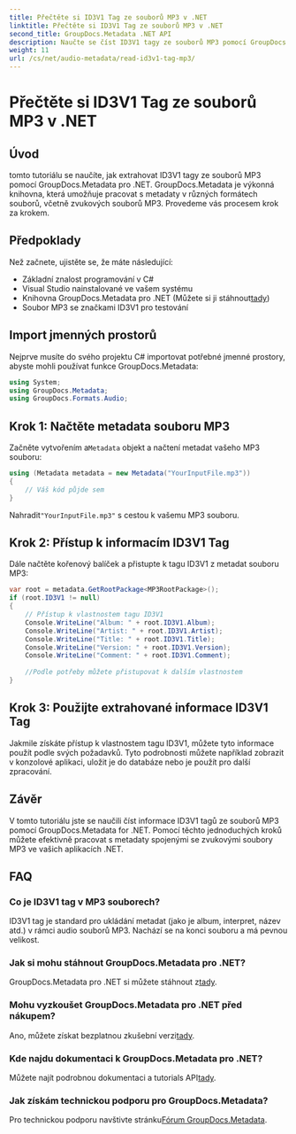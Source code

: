 ```yaml
---
title: Přečtěte si ID3V1 Tag ze souborů MP3 v .NET
linktitle: Přečtěte si ID3V1 Tag ze souborů MP3 v .NET
second_title: GroupDocs.Metadata .NET API
description: Naučte se číst ID3V1 tagy ze souborů MP3 pomocí GroupDocs.Metadata pro .NET. Výukový program krok za krokem s příklady kódu.
weight: 11
url: /cs/net/audio-metadata/read-id3v1-tag-mp3/
---
```


# Přečtěte si ID3V1 Tag ze souborů MP3 v .NET

## Úvod
tomto tutoriálu se naučíte, jak extrahovat ID3V1 tagy ze souborů MP3 pomocí GroupDocs.Metadata pro .NET. GroupDocs.Metadata je výkonná knihovna, která umožňuje pracovat s metadaty v různých formátech souborů, včetně zvukových souborů MP3. Provedeme vás procesem krok za krokem.
## Předpoklady
Než začnete, ujistěte se, že máte následující:
- Základní znalost programování v C#
- Visual Studio nainstalované ve vašem systému
-  Knihovna GroupDocs.Metadata pro .NET (Můžete si ji stáhnout[tady](https://releases.groupdocs.com/metadata/net/))
- Soubor MP3 se značkami ID3V1 pro testování

## Import jmenných prostorů
Nejprve musíte do svého projektu C# importovat potřebné jmenné prostory, abyste mohli používat funkce GroupDocs.Metadata:
```csharp
using System;
using GroupDocs.Metadata;
using GroupDocs.Formats.Audio;
```
## Krok 1: Načtěte metadata souboru MP3
 Začněte vytvořením a`Metadata` objekt a načtení metadat vašeho MP3 souboru:
```csharp
using (Metadata metadata = new Metadata("YourInputFile.mp3"))
{
    // Váš kód půjde sem
}
```
 Nahradit`"YourInputFile.mp3"` s cestou k vašemu MP3 souboru.
## Krok 2: Přístup k informacím ID3V1 Tag
Dále načtěte kořenový balíček a přistupte k tagu ID3V1 z metadat souboru MP3:
```csharp
var root = metadata.GetRootPackage<MP3RootPackage>();
if (root.ID3V1 != null)
{
    // Přístup k vlastnostem tagu ID3V1
    Console.WriteLine("Album: " + root.ID3V1.Album);
    Console.WriteLine("Artist: " + root.ID3V1.Artist);
    Console.WriteLine("Title: " + root.ID3V1.Title);
    Console.WriteLine("Version: " + root.ID3V1.Version);
    Console.WriteLine("Comment: " + root.ID3V1.Comment);
    
    //Podle potřeby můžete přistupovat k dalším vlastnostem
}
```
## Krok 3: Použijte extrahované informace ID3V1 Tag
Jakmile získáte přístup k vlastnostem tagu ID3V1, můžete tyto informace použít podle svých požadavků. Tyto podrobnosti můžete například zobrazit v konzolové aplikaci, uložit je do databáze nebo je použít pro další zpracování.

## Závěr
V tomto tutoriálu jste se naučili číst informace ID3V1 tagů ze souborů MP3 pomocí GroupDocs.Metadata for .NET. Pomocí těchto jednoduchých kroků můžete efektivně pracovat s metadaty spojenými se zvukovými soubory MP3 ve vašich aplikacích .NET.

## FAQ
### Co je ID3V1 tag v MP3 souborech?
ID3V1 tag je standard pro ukládání metadat (jako je album, interpret, název atd.) v rámci audio souborů MP3. Nachází se na konci souboru a má pevnou velikost.
### Jak si mohu stáhnout GroupDocs.Metadata pro .NET?
 GroupDocs.Metadata pro .NET si můžete stáhnout z[tady](https://releases.groupdocs.com/metadata/net/).
### Mohu vyzkoušet GroupDocs.Metadata pro .NET před nákupem?
 Ano, můžete získat bezplatnou zkušební verzi[tady](https://releases.groupdocs.com/).
### Kde najdu dokumentaci k GroupDocs.Metadata pro .NET?
 Můžete najít podrobnou dokumentaci a tutorials API[tady](https://tutorials.groupdocs.com/metadata/net/).
### Jak získám technickou podporu pro GroupDocs.Metadata?
 Pro technickou podporu navštivte stránku[Fórum GroupDocs.Metadata](https://forum.groupdocs.com/c/metadata/14).